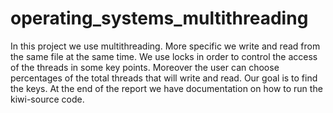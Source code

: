 # operating_systems_multithreading
In this project we use multithreading. More specific we write and read from the same file at the same time. We use locks in order to control the access of the threads in some key points. Moreover the user can choose percentages of the total threads that will write and read. Our goal is to find the keys. At the end of the report we have documentation on how to run the kiwi-source code.
 
